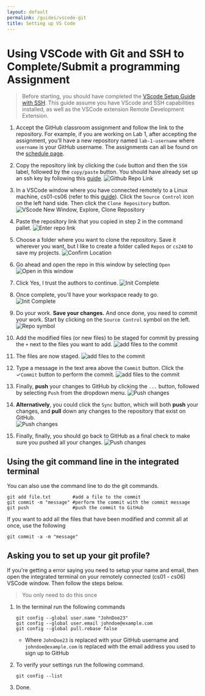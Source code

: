 ```yaml
---
layout: default
permalink: /guides/vscode-git
title: Setting up VS Code
---
```


# Using VSCode with Git and SSH to Complete/Submit a programming Assignment

> Before starting, you should have completed the [VScode Setup Guide with SSH](vscode-ssh). This guide assume you have VScode and SSH capabilities installed, as well as the VSCode extension Remote Development Extension. 


1. Accept the GitHub classroom assignment and follow the link to the repository. For example, if you are working on Lab 1, after accepting the assignment, you'll have a new repository named `lab-1-username` where `username` is your GitHub username. The assignments can all be found on the [schedule page](../schedule.md).

2. Copy the repository link by clicking the `Code` button and then the `SSH` label, followed by the `copy/paste` button. You should have already set up an ssh key by following this [guide](vscode-ssh.md).
   ![Github Repo Link](/CMSC315-S2-Spring-2025.github.io/images/module1-git.png)

3. In a VSCode window where you have connected remotely to a Linux machine, cs01-cs06 (refer to this [guide](vscode-ssh.md)). Click the `Source Control` icon on the left hand side. Then click the `Clone Repository` button.
   ![VScode New Window, Explore, Clone Repository](/CMSC315-S2-Spring-2025.github.io/images/Clone-Repo.png) 
4. Paste the repository link that you copied in step 2 in the command pallet. 
   ![Enter repo link](/CMSC315-S2-Spring-2025.github.io/images/Clone-Repo2.png)
5. Choose a folder where you want to clone the repository. Save it wherever you want, but I like to create a folder called `Repos` or `cs240` to save my projects.
   ![Confirm Location](/CMSC315-S2-Spring-2025.github.io/images/Clone-Repo3.png)
6. Go ahead and open the repo in this window by selecting `Open`
   ![Open in this window](/CMSC315-S2-Spring-2025.github.io/images/Clone-Repo-Open.png)
7. Click Yes, I trust the authors to continue.
   ![Init Complete](/CMSC315-S2-Spring-2025.github.io/images/Clone-Repo-Trust-Authors.png)
8. Once complete, you'll have your workspace ready to go.
   ![Init Complete](/CMSC315-S2-Spring-2025.github.io/images/Clone-Repo-Working.png)
9. Do your work. **Save your changes.** And once done, you need to commit your work. Start by clicking on the `Source Control` symbol on the left.
   ![Repo symbol](/CMSC315-S2-Spring-2025.github.io/images/VSCodeGitRepoSymbol.png)
10. Add the modified files (or new files) to be staged for commit by pressing the `+` next to the files you want to add.
   ![add files to the commit](/CMSC315-S2-Spring-2025.github.io/images/VSCodeGitChanges.png)
11. The files are now staged.
   ![add files to the commit](/CMSC315-S2-Spring-2025.github.io/images/VSCodeGitStagedChanges.png)
12. Type a message in the text area above the `Commit` button. Click the &#10003;`Commit` button to perform the commit.
   ![add files to the commit](/CMSC315-S2-Spring-2025.github.io/images/VSCodeGitCommitMessage.png)
13. Finally, **push** your changes to GitHub by clicking the `...` button, followed by selecting `Push` from the dropdown menu.
   ![Push changes](/CMSC315-S2-Spring-2025.github.io/images/VSCodeGitPush.png)
14. **Alternatively**, you could click the `Sync` button, which will both **push** your changes, and **pull** down any changes to the repository that exist on GitHub.  
   ![Push changes](/CMSC315-S2-Spring-2025.github.io/images/VSCodeGitSync.png)  
15. Finally, finally, you should go back to GitHub as a final check to make sure you pushed all your changes.
   ![Push changes](/CMSC315-S2-Spring-2025.github.io/images/VSCodeGitGitHub.png)


## Using the git command line in the integrated terminal

You can also use the command line to do the git commands. 

```
git add file.txt        #add a file to the commit
git commit -m "message" #perform the commit with the commit message
git push                #push the commit to GitHub 
```

If you want to add all the files that have been modified and commit all at once, use the following

```
git commit -a -m "message" 
```


## Asking you to set up your git profile?

If you're getting a error saying you need to setup your name and email, then open the integrated terminal on your remotely connected (cs01 - cs06) VSCode window. Then follow the steps below.

> You only need to do this once
   
1. In the terminal run the following commands 
   ```
   git config --global user.name "JohnDoe23"
   git config --global user.email johndoe@example.com
   git config --global pull.rebase false
   ```
   - Where `JohnDoe23` is replaced with your GitHub username and `johndoe@example.com` is replaced with the email address you used to sign up to GitHub

2. To verify your settings run the following command.
   ```
   git config --list
   ```
3. Done.
